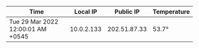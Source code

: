 | Time     | Local IP | Public IP | Temperature |
| ----------- | ----------- | ----------- | ----------- |
| Tue 29 Mar 2022 12:00:01 AM +0545      | 10.0.2.133     | 202.51.87.33  | 53.7° |
